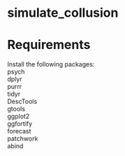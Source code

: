 # simulate_collusion

# Requirements
Install the following packages:  
psych   
dplyr  
purrr  
tidyr  
DescTools   
gtools   
ggplot2  
ggfortify   
forecast  
patchwork   
abind  
